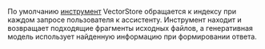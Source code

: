 По умолчанию [инструмент](../../../ai-studio/concepts/assistant/tools/index.md) VectorStore обращается к индексу при каждом запросе пользователя к ассистенту. Инструмент находит и возвращает подходящие фрагменты исходных файлов, а генеративная модель использует найденную информацию при формировании ответа.